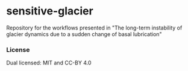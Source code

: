 # sensitive-glacier
Repository for the workflows presented in "The long-term instability of glacier dynamics due to a sudden change of basal lubrication"



### License

Dual licensed: MIT and CC-BY 4.0